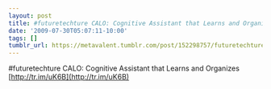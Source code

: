 ```yaml
---
layout: post
title: #futuretechture CALO: Cognitive Assistant that Learns and Organizes
date: '2009-07-30T05:07:11-10:00'
tags: []
tumblr_url: https://metavalent.tumblr.com/post/152298757/futuretechture-calo-cognitive-assistant-that
---
```

#futuretechture CALO: Cognitive Assistant that Learns and Organizes [http://tr.im/uK6B](http://tr.im/uK6B)

